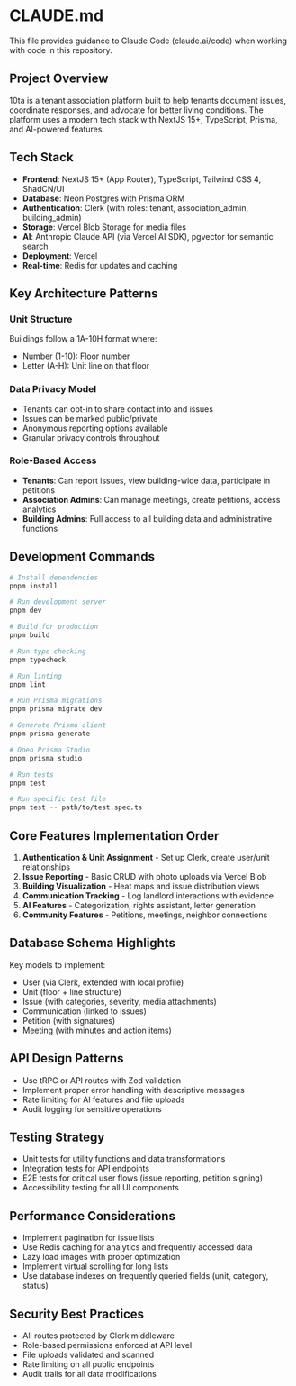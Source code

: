 # CLAUDE.md

This file provides guidance to Claude Code (claude.ai/code) when working with code in this repository.

## Project Overview

10ta is a tenant association platform built to help tenants document issues, coordinate responses, and advocate for better living conditions. The platform uses a modern tech stack with NextJS 15+, TypeScript, Prisma, and AI-powered features.

## Tech Stack

- **Frontend**: NextJS 15+ (App Router), TypeScript, Tailwind CSS 4, ShadCN/UI
- **Database**: Neon Postgres with Prisma ORM
- **Authentication**: Clerk (with roles: tenant, association_admin, building_admin)
- **Storage**: Vercel Blob Storage for media files
- **AI**: Anthropic Claude API (via Vercel AI SDK), pgvector for semantic search
- **Deployment**: Vercel
- **Real-time**: Redis for updates and caching

## Key Architecture Patterns

### Unit Structure
Buildings follow a 1A-10H format where:
- Number (1-10): Floor number
- Letter (A-H): Unit line on that floor

### Data Privacy Model
- Tenants can opt-in to share contact info and issues
- Issues can be marked public/private
- Anonymous reporting options available
- Granular privacy controls throughout

### Role-Based Access
- **Tenants**: Can report issues, view building-wide data, participate in petitions
- **Association Admins**: Can manage meetings, create petitions, access analytics
- **Building Admins**: Full access to all building data and administrative functions

## Development Commands

```bash
# Install dependencies
pnpm install

# Run development server
pnpm dev

# Build for production
pnpm build

# Run type checking
pnpm typecheck

# Run linting
pnpm lint

# Run Prisma migrations
pnpm prisma migrate dev

# Generate Prisma client
pnpm prisma generate

# Open Prisma Studio
pnpm prisma studio

# Run tests
pnpm test

# Run specific test file
pnpm test -- path/to/test.spec.ts
```

## Core Features Implementation Order

1. **Authentication & Unit Assignment** - Set up Clerk, create user/unit relationships
2. **Issue Reporting** - Basic CRUD with photo uploads via Vercel Blob
3. **Building Visualization** - Heat maps and issue distribution views
4. **Communication Tracking** - Log landlord interactions with evidence
5. **AI Features** - Categorization, rights assistant, letter generation
6. **Community Features** - Petitions, meetings, neighbor connections

## Database Schema Highlights

Key models to implement:
- User (via Clerk, extended with local profile)
- Unit (floor + line structure)
- Issue (with categories, severity, media attachments)
- Communication (linked to issues)
- Petition (with signatures)
- Meeting (with minutes and action items)

## API Design Patterns

- Use tRPC or API routes with Zod validation
- Implement proper error handling with descriptive messages
- Rate limiting for AI features and file uploads
- Audit logging for sensitive operations

## Testing Strategy

- Unit tests for utility functions and data transformations
- Integration tests for API endpoints
- E2E tests for critical user flows (issue reporting, petition signing)
- Accessibility testing for all UI components

## Performance Considerations

- Implement pagination for issue lists
- Use Redis caching for analytics and frequently accessed data
- Lazy load images with proper optimization
- Implement virtual scrolling for long lists
- Use database indexes on frequently queried fields (unit, category, status)

## Security Best Practices

- All routes protected by Clerk middleware
- Role-based permissions enforced at API level
- File uploads validated and scanned
- Rate limiting on all public endpoints
- Audit trails for all data modifications